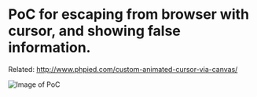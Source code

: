 # PoC for escaping from browser with cursor, and showing false information.

Related: http://www.phpied.com/custom-animated-cursor-via-canvas/

![Image of PoC](https://raw.githubusercontent.com/lintaba/cursor-escape-browser/master/demo.png)
